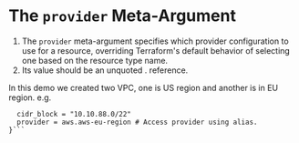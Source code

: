 # The ```provider``` Meta-Argument
1. The `provider` meta-argument specifies which provider configuration to use for a resource, overriding Terraform's default behavior of selecting one based on the resource type name.
2. Its value should be an unquoted <PROVIDER>.<ALIAS> reference.

In this demo we created two VPC, one is US region and another is in EU region.
e.g.

```resource "aws_vpc" "aws-eu-vpc" {
  cidr_block = "10.10.88.0/22"
  provider = aws.aws-eu-region # Access provider using alias.
}```